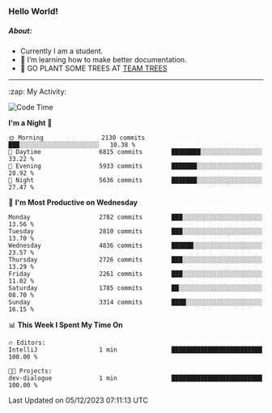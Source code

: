 ### Hello World!

##### About:
- Currently I am a student.
- 🌱 I’m learning how to make better documentation.
- 🌱 GO PLANT SOME TREES AT [TEAM TREES](https://teamtrees.org/)

---
  <summary>:zap: My Activity:</summary>
  
<!--START_SECTION:waka-->
![Code Time](http://img.shields.io/badge/Code%20Time-1%2C267%20hrs%2047%20mins-blue)

**I'm a Night 🦉** 

```text
🌞 Morning                2130 commits        ███░░░░░░░░░░░░░░░░░░░░░░   10.38 % 
🌆 Daytime                6815 commits        ████████░░░░░░░░░░░░░░░░░   33.22 % 
🌃 Evening                5933 commits        ███████░░░░░░░░░░░░░░░░░░   28.92 % 
🌙 Night                  5636 commits        ███████░░░░░░░░░░░░░░░░░░   27.47 % 
```
📅 **I'm Most Productive on Wednesday** 

```text
Monday                   2782 commits        ███░░░░░░░░░░░░░░░░░░░░░░   13.56 % 
Tuesday                  2810 commits        ███░░░░░░░░░░░░░░░░░░░░░░   13.70 % 
Wednesday                4836 commits        ██████░░░░░░░░░░░░░░░░░░░   23.57 % 
Thursday                 2726 commits        ███░░░░░░░░░░░░░░░░░░░░░░   13.29 % 
Friday                   2261 commits        ███░░░░░░░░░░░░░░░░░░░░░░   11.02 % 
Saturday                 1785 commits        ██░░░░░░░░░░░░░░░░░░░░░░░   08.70 % 
Sunday                   3314 commits        ████░░░░░░░░░░░░░░░░░░░░░   16.15 % 
```


📊 **This Week I Spent My Time On** 

```text
🔥 Editors: 
IntelliJ                 1 min               █████████████████████████   100.00 % 

🐱‍💻 Projects: 
dev-dialogue             1 min               █████████████████████████   100.00 % 
```


 Last Updated on 05/12/2023 07:11:13 UTC
<!--END_SECTION:waka-->

